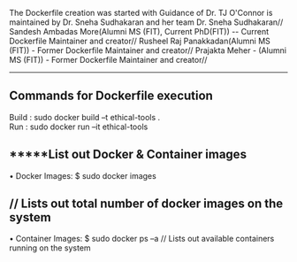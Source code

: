 The Dockerfile creation was started with Guidance of Dr. TJ O'Connor  is maintained by Dr. Sneha Sudhakaran and  her team 
Dr. Sneha Sudhakaran//
Sandesh Ambadas More(Alumni MS (FIT), Current PhD(FIT)) -- Current Dockerfile Maintainer and creator//
Rusheel Raj Panakkadan(Alumni MS (FIT)) - Former Dockerfile Maintainer and creator//
Prajakta Meher - (Alumni MS (FIT)) - Former Dockerfile Maintainer and creator//
****************************************

**Commands for Dockerfile execution**
------------------------------------------------------------
Build : sudo docker build –t ethical-tools .       
Run : sudo docker run –it ethical-tools

*****List out Docker & Container images
------------------------------------------------------------
• Docker Images: $ sudo docker images

// Lists out total number of docker images on the system
------------------------------------------------------------
• Container Images: $ sudo docker ps –a
// Lists out available containers running on the system



